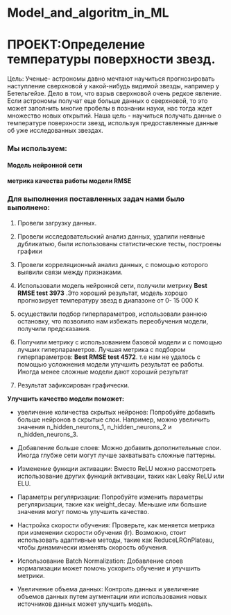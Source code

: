 # Model_and_algoritm_in_ML
# ПРОЕКТ:Определение температуры поверхности звезд.

Цель: Ученые- астрономы давно мечтают научиться прогнозировать наступление сверхновой у какой-нибудь видимой звезды, например у Бетельгейзе. Дело в том, что взрыв сверхновой очень редкое явление. Если астрономы получат еще больше данных о сверхновой, то это может заполнить многие пробелы в познании науки, нас тогда ждет множество новых открытий. Наша цель - научиться получать данные о температуре поверхности звезд, используя предоставленные данные об уже исследованных звездах.

### Мы используем:

#### Модель нейронной сети
#### метрика качества работы модели RMSE
### **Для выполнения поставленных задач нами было выполнено:**

1. Провели загрузку данных.

2. Провели исследовательский анализ данных, удалили неявные дубликатыю, были использованы статистические тесты, построены графики

3. Провели корреляционный анализ данных, с помощью которого выявили связи между признаками.

4. Использовали модель нейронной сети, получили метрику **Best RMSE test 3973** .Это хороший результат, модель хорошо прогнозирует температуру звезд в диапазоне от 0- 15 000 К

6. осуществили подбор гиперпараметров, использовали раннюю остановку, что позволило нам избежать переобучения модели, получили предсказания. 

7. Получили метрику с использованием базовой модели и с помощью лучших гиперпараметров. Лучшая метрика с подбором гиперпараметров: **Best RMSE test 4572**. т.е нам не удалось с помощью усложнения модели улучшить результат ее работы. Иногда менее сложные модели дают хороший результат 

8. Результат зафиксирован графически.

 **Улучшить качество модели поможет:**
* увеличение количества скрытых нейронов: Попробуйте добавить больше нейронов в скрытые слои. Например, можно увеличить значения n_hidden_neurons_1, n_hidden_neurons_2 и n_hidden_neurons_3.

* Добавление больше слоев: Можно добавить дополнительные слои. Иногда глубже сети могут лучше захватывать сложные паттерны.

* Изменение функции активации: Вместо ReLU можно рассмотреть использование других функций активации, таких как Leaky ReLU или ELU.

* Параметры регуляризации: Попробуйте изменить параметры регуляризации, такие как weight_decay. Меньшие или большие значения могут помочь улучшить качество.

* Настройка скорости обучения: Проверьте, как меняется метрика при изменении скорости обучения (lr). Возможно, стоит использовать адаптивные методы, такие как ReduceLROnPlateau, чтобы динамически изменять скорость обучения.

* Использование Batch Normalization: Добавление слоев нормализации может помочь ускорить обучение и улучшить метрики.

* Увеличение объема данных: Контроль данных и увеличение объемов данных путем аугментации или использования новых источников данных может улучшить модель.
 
